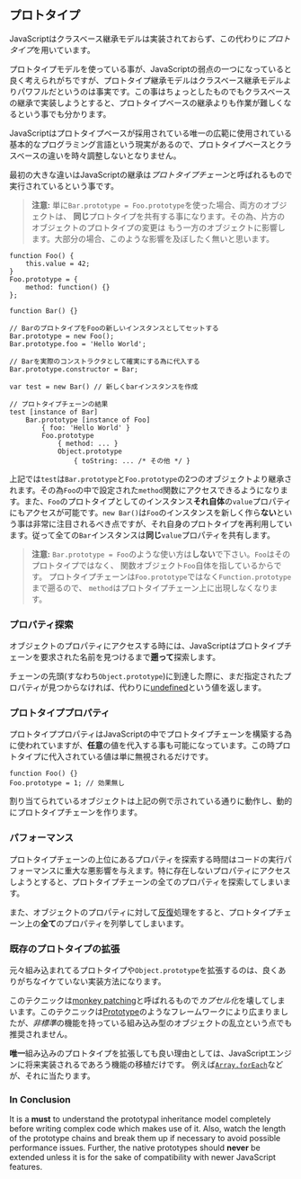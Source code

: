## プロトタイプ

JavaScriptはクラスベース継承モデルは実装されておらず、この代わりに*プロトタイプ*を用いています。

プロトタイプモデルを使っている事が、JavaScriptの弱点の一つになっていると良く考えられがちですが、プロトタイプ継承モデルはクラスベース継承モデルよりパワフルだというのは事実です。この事はちょっとしたものでもクラスベースの継承で実装しようとすると、プロトタイプベースの継承よりも作業が難しくなるという事でも分かります。

JavaScriptはプロトタイプベースが採用されている唯一の広範に使用されている基本的なプログラミング言語という現実があるので、プロトタイプベースとクラスベースの違いを時々調整しないとなりません。

最初の大きな違いはJavaScriptの継承は*プロトタイプチェーン*と呼ばれるもので実行されているという事です。

> **注意:** 単に`Bar.prototype = Foo.prototype`を使った場合、両方のオブジェクトは、
> **同じ**プロトタイプを共有する事になります。その為、片方のオブジェクトのプロトタイプの変更は
> もう一方のオブジェクトに影響します。大部分の場合、このような影響を及ぼしたく無いと思います。

    function Foo() {
        this.value = 42;
    }
    Foo.prototype = {
        method: function() {}
    };

    function Bar() {}

    // BarのプロトタイプをFooの新しいインスタンスとしてセットする
    Bar.prototype = new Foo();
    Bar.prototype.foo = 'Hello World';

    // Barを実際のコンストラクタとして確実にする為に代入する
    Bar.prototype.constructor = Bar;

    var test = new Bar() // 新しくbarインスタンスを作成

    // プロトタイプチェーンの結果
    test [instance of Bar]
        Bar.prototype [instance of Foo] 
            { foo: 'Hello World' }
            Foo.prototype
                { method: ... }
                Object.prototype
                    { toString: ... /* その他 */ }

上記では`test`は`Bar.prototype`と`Foo.prototype`の2つのオブジェクトより継承されます。その為`Foo`の中で設定された`method`関数にアクセスできるようになります。また、`Foo`のプロトタイプとしてのインスタンス**それ自体**の`value`プロパティにもアクセスが可能です。`new Bar()`は`Foo`のインスタンスを新しく作ら**ない**という事は非常に注目されるべき点ですが、それ自身のプロトタイプを再利用しています。従って全ての`Bar`インスタンスは**同じ**`value`プロパティを共有します。

> **注意:** `Bar.prototype = Foo`のような使い方は**しない**で下さい。`Foo`はそのプロトタイプではなく、
> 関数オブジェクト`Foo`自体を指しているからです。
> プロトタイプチェーンは`Foo.prototype`ではなく`Function.prototype`まで遡るので、
> `method`はプロトタイプチェーン上に出現しなくなります。

### プロパティ探索

オブジェクトのプロパティにアクセスする時には、JavaScriptはプロトタイプチェーンを要求された名前を見つけるまで**遡って**探索します。

チェーンの先頭(すなわち`Object.prototype`)に到達した際に、まだ指定されたプロパティが見つからなければ、代わりに[undefined](#core.undefined)という値を返します。

### プロトタイププロパティ

プロトタイププロパティはJavaScriptの中でプロトタイプチェーンを構築する為に使われていますが、**任意**の値を代入する事も可能になっています。この時プロトタイプに代入されている値は単に無視されるだけです。

    function Foo() {}
    Foo.prototype = 1; // 効果無し

割り当てられているオブジェクトは上記の例で示されている通りに動作し、動的にプロトタイプチェーンを作ります。

### パフォーマンス

プロトタイプチェーンの上位にあるプロパティを探索する時間はコードの実行パフォーマンスに重大な悪影響を与えます。特に存在しないプロパティにアクセスしようとすると、プロトタイプチェーンの全てのプロパティを探索してしまいます。

また、オブジェクトのプロパティに対して[反復](#object.forinloop)処理をすると、プロトタイプチェーン上の**全て**のプロパティを列挙してしまいます。


### 既存のプロトタイプの拡張

元々組み込まれてるプロトタイプや`Object.prototype`を拡張するのは、良くありがちなイケていない実装方法になります。

このテクニックは[monkey patching][1]と呼ばれるもので*カプセル化*を壊してしまいます。このテクニックは[Prototype][2]のようなフレームワークにより広まりましたが、*非標準*の機能を持っている組み込み型のオブジェクトの乱立という点でも推奨されません。

**唯一**組み込みのプロトタイプを拡張しても良い理由としては、JavaScriptエンジンに将来実装されるであろう機能の移植だけです。
例えば[`Array.forEach`][3]などが、それに当たります。

### In Conclusion

It is a **must** to understand the prototypal inheritance model completely 
before writing complex code which makes use of it. Also, watch the length of 
the prototype chains and break them up if necessary to avoid possible 
performance issues. Further, the native prototypes should **never** be extended 
unless it is for the sake of compatibility with newer JavaScript features.

[1]: http://en.wikipedia.org/wiki/Monkey_patch
[2]: http://prototypejs.org/
[3]: https://developer.mozilla.org/en/JavaScript/Reference/Global_Objects/Array/forEach

